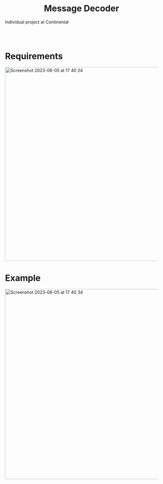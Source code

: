 <h1><center>Message Decoder</center></h1>
<p>Individual project at Continental<p>
<br><br>
<h1>Requirements</h1>
<img width="637" alt="Screenshot 2023-06-05 at 17 40 24" src="https://github.com/RazvanGolan/Message_decoder/assets/117024228/3b6d58db-8550-4d75-a786-a0c1c59e78ba">
<br>
<h1>Example</h1>
<img width="625" alt="Screenshot 2023-06-05 at 17 40 34" src="https://github.com/RazvanGolan/Message_decoder/assets/117024228/52842384-3c09-4662-824c-688fb4587624">
